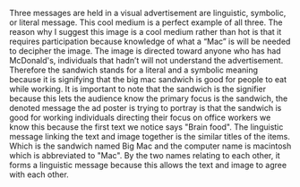    Three messages are held in a visual advertisement are linguistic, symbolic, or literal message. This cool medium is a perfect example of all 
   three. The reason why I suggest this image is a cool medium rather than hot is that it requires participation because knowledge of what a “Mac”
   is will be needed to decipher the image. The image is directed toward anyone who has had McDonald's, individuals that hadn’t will not understand 
   the advertisement. Therefore the sandwich stands for a literal and a symbolic meaning because it is signifying that the big mac sandwich is good 
   for people to eat while working. It is important to note that the sandwich is the signifier because this lets the audience know the primary focus 
   is the sandwich, the denoted message the ad poster is trying to portray is that the sandwich is good for working individuals directing their focus 
   on office workers we know this because the first text we notice says "Brain food". The linguistic message linking the text and image together is 
   the similar titles of the items. Which is the sandwich named Big Mac and the computer name is macintosh which is abbreviated to "Mac". By the two 
   names relating to each other, it forms a linguistic message because this allows the text and image to agree with each other. 
